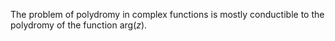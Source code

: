 The problem of polydromy in complex functions is mostly conductible to the polydromy of the function $\text{arg}(z)$.

